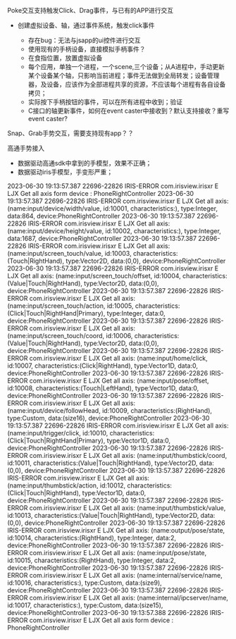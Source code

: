 Poke交互支持触发Click、Drag事件，与已有的APP进行交互 

-  创建虚拟设备、轴，通过事件系统，触发click事件

   -  存在bug：无法与jsapp的ui控件进行交互
   -  使用现有的手柄设备，直接模拟手柄事件？
   -  在食指位置，放置虚拟设备
   -  每个应用，单独一个进程，一个scene,三个设备；从A进程中，手动更新某个设备某个轴，只影响当前进程；事件无法做到全局转发；设备管理器，及设备，应该作为全部进程共享的资源，不应该每个进程有各自设备拷贝；
   -  实际按下手柄按钮的事件，可以在所有进程中收到；验证
   -  C接口的轴更新事件，如何在event caster中接收到？默认支持接收？重写event caster?

   

Snap、Grab手势交互，需要支持现有app？？







高通手势接入

-  数据驱动高通sdk中拿到的手模型，效果不正确；
-  数据驱动iris手模型，手变形严重；







2023-06-30 19:13:57.387 22696-22826 IRIS-ERROR              com.irisview.irisxr                  E  LJX Get all axis form device : PhoneRightController
2023-06-30 19:13:57.387 22696-22826 IRIS-ERROR              com.irisview.irisxr                  E  LJX Get all axis: (name:input/device/width/value, id:10001, characteristics:), type:Integer, data:864, device:PhoneRightController
2023-06-30 19:13:57.387 22696-22826 IRIS-ERROR              com.irisview.irisxr                  E  LJX Get all axis: (name:input/device/height/value, id:10002, characteristics:), type:Integer, data:1687, device:PhoneRightController
2023-06-30 19:13:57.387 22696-22826 IRIS-ERROR              com.irisview.irisxr                  E  LJX Get all axis: (name:input/screen_touch/value, id:10003, characteristics:(Touch|RightHand), type:Vector2D, data:(0,0), device:PhoneRightController
2023-06-30 19:13:57.387 22696-22826 IRIS-ERROR              com.irisview.irisxr                  E  LJX Get all axis: (name:input/screen_touch/offset, id:10004, characteristics:(Value|Touch|RightHand), type:Vector2D, data:(0,0), device:PhoneRightController
2023-06-30 19:13:57.387 22696-22826 IRIS-ERROR              com.irisview.irisxr                  E  LJX Get all axis: (name:input/screen_touch/action, id:10005, characteristics:(Click|Touch|RightHand|Primary), type:Integer, data:0, device:PhoneRightController
2023-06-30 19:13:57.387 22696-22826 IRIS-ERROR              com.irisview.irisxr                  E  LJX Get all axis: (name:input/screen_touch/coord, id:10006, characteristics:(Value|Touch|RightHand), type:Vector2D, data:(0,0), device:PhoneRightController
2023-06-30 19:13:57.387 22696-22826 IRIS-ERROR              com.irisview.irisxr                  E  LJX Get all axis: (name:input/home/click, id:10007, characteristics:(Click|RightHand), type:Vector1D, data:0, device:PhoneRightController
2023-06-30 19:13:57.387 22696-22826 IRIS-ERROR              com.irisview.irisxr                  E  LJX Get all axis: (name:input/pose/offset, id:10008, characteristics:(Touch|LeftHand), type:Vector1D, data:0, device:PhoneRightController
2023-06-30 19:13:57.387 22696-22826 IRIS-ERROR              com.irisview.irisxr                  E  LJX Get all axis: (name:input/device/followHead, id:10009, characteristics:(RightHand), type:Custom, data:(size16), device:PhoneRightController
2023-06-30 19:13:57.387 22696-22826 IRIS-ERROR              com.irisview.irisxr                  E  LJX Get all axis: (name:input/trigger/click, id:10010, characteristics:(Click|Touch|RightHand|Primary), type:Vector1D, data:0, device:PhoneRightController
2023-06-30 19:13:57.387 22696-22826 IRIS-ERROR              com.irisview.irisxr                  E  LJX Get all axis: (name:input/thumbstick/coord, id:10011, characteristics:(Value|Touch|RightHand), type:Vector2D, data:(0,0), device:PhoneRightController
2023-06-30 19:13:57.387 22696-22826 IRIS-ERROR              com.irisview.irisxr                  E  LJX Get all axis: (name:input/thumbstick/action, id:10012, characteristics:(Click|Touch|RightHand), type:Vector1D, data:0, device:PhoneRightController
2023-06-30 19:13:57.387 22696-22826 IRIS-ERROR              com.irisview.irisxr                  E  LJX Get all axis: (name:input/thumbstick/value, id:10013, characteristics:(Value|Touch|RightHand), type:Vector2D, data:(0,0), device:PhoneRightController
2023-06-30 19:13:57.387 22696-22826 IRIS-ERROR              com.irisview.irisxr                  E  LJX Get all axis: (name:output/pose/state, id:10014, characteristics:(RightHand), type:Integer, data:2, device:PhoneRightController
2023-06-30 19:13:57.387 22696-22826 IRIS-ERROR              com.irisview.irisxr                  E  LJX Get all axis: (name:input/pose/state, id:10015, characteristics:(RightHand), type:Integer, data:2, device:PhoneRightController
2023-06-30 19:13:57.387 22696-22826 IRIS-ERROR              com.irisview.irisxr                  E  LJX Get all axis: (name:internal/service/name, id:10016, characteristics:), type:Custom, data:(size9), device:PhoneRightController
2023-06-30 19:13:57.387 22696-22826 IRIS-ERROR              com.irisview.irisxr                  E  LJX Get all axis: (name:internal/ipcserver/name, id:10017, characteristics:), type:Custom, data:(size15), device:PhoneRightController
2023-06-30 19:13:57.388 22696-22826 IRIS-ERROR              com.irisview.irisxr                  E  LJX Get all axis form device : PhoneRightController

